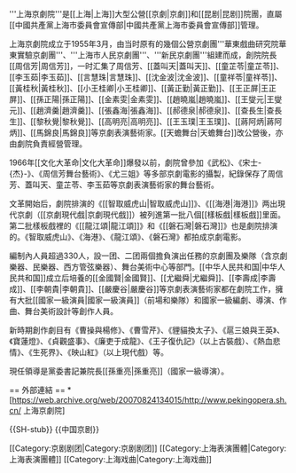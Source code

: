 '''上海京劇院'''是[[上海|上海]]大型公營[[京劇|京劇]]和[[昆剧|昆剧]]院團，直屬[[中國共產黨上海市委員會宣傳部|中國共產黨上海市委員會宣傳部]]管理。

上海京劇院成立于1955年3月，由当时原有的幾個公營京劇團'''華東戲曲研究院華東實驗京劇團'''、'''上海市人民京劇團'''、'''新民京劇團'''組建而成，創院院長[[周信芳|周信芳]]，一时汇集了周信芳、[[蓋叫天|蓋叫天]]、[[童芷苓|童芷苓]]、[[李玉茹|李玉茹]]、[[言慧珠|言慧珠]]、[[沈金波|沈金波]]、[[童祥苓|童祥苓]]、[[黃桂秋|黃桂秋]]、[[小王桂卿|小王桂卿]]、[[黃正勤|黃正勤]]、[[王正屏|王正屏]]、[[孫正陽|孫正陽]]、[[金素雯|金素雯]]、[[趙曉嵐|趙曉嵐]]、[[王燮元|王燮元]]、[[趙濟羹|趙濟羹]]、[[張鑫海|張鑫海]]、[[郝德泉|郝德泉]]、[[查長生|查長生]]、[[黎秋覺|黎秋覺]]、[[高明亮|高明亮]]、[[王玉璞|王玉璞]]、[[蔣阿炳|蔣阿炳]]、[[馬錦良|馬錦良]]等京劇表演藝術家。[[天蟾舞台|天蟾舞台]]改公營後，亦由劇院負責經營管理。

1966年[[文化大革命|文化大革命]]爆發以前，劇院曾參加《武松》、《宋士-{杰}-》、《周信芳舞台藝術》、《尤三姐》等多部京劇電影的攝製，紀錄保存了周信芳、蓋叫天、童芷苓、李玉茹等京劇表演藝術家的舞台藝術。

文革開始后，劇院排演的《[[智取威虎山|智取威虎山]]》、《[[海港|海港]]》两出現代京劇（[[京劇現代戲|京劇現代戲]]）被列進第一批八個[[樣板戲|樣板戲]]里面。第二批樣板戲裡的《[[龍江頌|龍江頌]]》和《[[磐石灣|磐石灣]]》也是劇院排演的。《智取威虎山》、《海港》、《龍江頌》、《磐石灣》都拍成京劇電影。

編制內人員超過330人，設一团、二团兩個擔負演出任務的京劇團及樂隊（含京劇樂器、民樂器、西方管弦樂器）、舞台美術中心等部門。[[中华人民共和国|中华人民共和国]]成立后培養的[[金國賢|金國賢]]、[[尤繼舜|尤繼舜]]、[[李壽成|李壽成]]、[[李朝貴|李朝貴]]、[[嚴慶谷|嚴慶谷]]等京劇表演藝術家都在劇院工作，擁有大批[[國家一級演員|國家一級演員]]（前場和樂隊）和國家一級編劇、導演、作曲、舞台美術設計等創作人員。

新時期創作劇目有《曹操與楊修》、《曹雪芹》、《貍貓換太子》、《扈三娘與王英》、《寶蓮燈》、《貞觀盛事》、《廉吏于成龍》、《王子復仇記》（以上古裝戲）、《熱血悲情》、《生死界》、《映山紅》（以上現代戲）等。

現任領導是黨委書記兼院長[[孫重亮|孫重亮]]（國家一級導演）。

== 外部連結 ==
*[https://web.archive.org/web/20070824134015/http://www.pekingopera.sh.cn/ 上海京劇院]

{{SH-stub}}
{{中国京剧}}

[[Category:京剧剧团|Category:京剧剧团]]
[[Category:上海表演團體|Category:上海表演團體]]
[[Category:上海戏曲|Category:上海戏曲]]